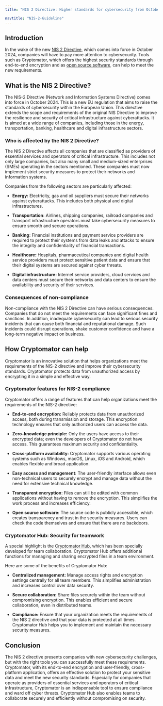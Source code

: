 ```yaml
---
title: "NIS 2 Directive: Higher standards for cybersecurity from October 2024"

navtitle: "NIS-2-Guideline"
---
```


## Introduction

In the wake of the new [NIS 2 Directive](https://eur-lex.europa.eu/eli/dir/2022/2555/en), which comes into force in October 2024, companies will have to pay more attention to cybersecurity. Tools such as Cryptomator, which offers the highest security standards through end-to-end encryption and as [open source software](https://cryptomator.org/open-source/), can help to meet the new requirements.

## What is the NIS 2 Directive?

The NIS-2 Directive (Network and Information Systems Directive) comes into force in October 2024. This is a new EU regulation that aims to raise the standards of cybersecurity within the European Union. This directive extends the scope and requirements of the original NIS Directive to improve the resilience and security of critical infrastructure against cyberattacks. It is aimed at a wide range of companies, including those in the energy, transportation, banking, healthcare and digital infrastructure sectors.

### Who is affected by the NIS 2 Directive?

The NIS 2 Directive affects all companies that are classified as providers of essential services and operators of critical infrastructure. This includes not only large companies, but also many small and medium-sized enterprises (SMEs) operating in the sectors mentioned. These companies must now implement strict security measures to protect their networks and information systems.

Companies from the following sectors are particularly affected:

- **Energy:** Electricity, gas and oil suppliers must secure their networks against cyberattacks. This includes both physical and digital infrastructures.

- **Transportation:** Airlines, shipping companies, railroad companies and transport infrastructure operators must take cybersecurity measures to ensure smooth and secure operations.

- **Banking:** Financial institutions and payment service providers are required to protect their systems from data leaks and attacks to ensure the integrity and confidentiality of financial transactions.

- **Healthcare:** Hospitals, pharmaceutical companies and digital health service providers must protect sensitive patient data and ensure that their digital systems are secured against cyber threats.

- **Digital infrastructure:** Internet service providers, cloud services and data centers must secure their networks and data centers to ensure the availability and security of their services.

### Consequences of non-compliance

Non-compliance with the NIS 2 Directive can have serious consequences. Companies that do not meet the requirements can face significant fines and sanctions. In addition, inadequate cybersecurity can lead to serious security incidents that can cause both financial and reputational damage. Such incidents could disrupt operations, shake customer confidence and have a long-term negative impact on business.

## How Cryptomator can help

Cryptomator is an innovative solution that helps organizations meet the requirements of the NIS-2 directive and improve their cybersecurity standards. Cryptomator protects data from unauthorized access by encrypting it in a simple and effective way.

### Cryptomator features for NIS-2 compliance

Cryptomator offers a range of features that can help organizations meet the requirements of the NIS-2 directive:

- **End-to-end encryption:** Reliably protects data from unauthorized access, both during transmission and storage. This encryption technology ensures that only authorized users can access the data.

- **Zero-knowledge principle:** Only the users have access to their encrypted data; even the developers of Cryptomator do not have access. This guarantees maximum security and confidentiality.

- **Cross-platform availability:** Cryptomator supports various operating systems such as Windows, macOS, Linux, iOS and Android, which enables flexible and broad application.

- **Easy access and management:** The user-friendly interface allows even non-technical users to securely encrypt and manage data without the need for extensive technical knowledge.

- **Transparent encryption:** Files can still be edited with common applications without having to remove the encryption. This simplifies the work process and increases efficiency.

- **Open source software:** The source code is publicly accessible, which creates transparency and trust in the security measures. Users can check the code themselves and ensure that there are no backdoors.

### Cryptomator Hub: Security for teamwork

A special highlight is the [Cryptomator Hub](https://cryptomator.org/hub/), which has been specially developed for team collaboration. Cryptomator Hub offers additional functions for managing and sharing encrypted files in a team environment.

Here are some of the benefits of Cryptomator Hub:

- **Centralized management:** Manage access rights and encryption settings centrally for all team members. This simplifies administration and increases control over data security.

- **Secure collaboration:** Share files securely within the team without compromising encryption. This enables efficient and secure collaboration, even in distributed teams.

- **Compliance:** Ensure that your organization meets the requirements of the NIS 2 directive and that your data is protected at all times. Cryptomator Hub helps you to implement and maintain the necessary security measures.

## Conclusion

The NIS 2 directive presents companies with new cybersecurity challenges, but with the right tools you can successfully meet these requirements. Cryptomator, with its end-to-end encryption and user-friendly, cross-platform application, offers an effective solution to protect your sensitive data and meet the new security standards. Especially for companies that operate as providers of essential services and operators of critical infrastructure, Cryptomator is an indispensable tool to ensure compliance and ward off cyber threats. Cryptomator Hub also enables teams to collaborate securely and efficiently without compromising on security.

